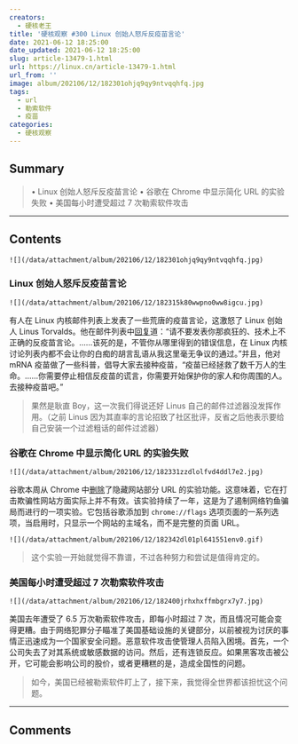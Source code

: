 ```yaml
---
creators:
  - 硬核老王
title: '硬核观察 #300 Linux 创始人怒斥反疫苗言论'
date: 2021-06-12 18:25:00
date_updated: 2021-06-12 18:25:00
slug: article-13479-1.html
url: https://linux.cn/article-13479-1.html
url_from: ''
image: album/202106/12/182301ohjq9qy9ntvqqhfq.jpg
tags:
  - url
  - 勒索软件
  - 疫苗
categories:
  - 硬核观察
---
```


## Summary

> • Linux 创始人怒斥反疫苗言论 •  谷歌在 Chrome 中显示简化 URL 的实验失败 • 美国每小时遭受超过 7 次勒索软件攻击

***

<!-- more -->

## Contents

`![](/data/attachment/album/202106/12/182301ohjq9qy9ntvqqhfq.jpg)`

### Linux 创始人怒斥反疫苗言论

`![](/data/attachment/album/202106/12/182315k80wwpno0ww8igcu.jpg)`

有人在 Linux 内核邮件列表上发表了一些荒唐的疫苗言论，这激怒了 Linux 创始人 Linus Torvalds。他在邮件列表中[回复](https://lore.kernel.org/lkml/CAHk-=wiB6FJknDC5PMfpkg4gZrbSuC3d391VyReM4Wb0+JYXXA@mail.gmail.com/)道：“请不要发表你那疯狂的、技术上不正确的反疫苗言论。……该死的是，不管你从哪里得到的错误信息，在 Linux 内核讨论列表内都不会让你的白痴的胡言乱语从我这里毫无争议的通过。”并且，他对 mRNA 疫苗做了一些科普，倡导大家去接种疫苗，“疫苗已经拯救了数千万人的生命。……你需要停止相信反疫苗的谎言，你需要开始保护你的家人和你周围的人。去接种疫苗吧。”

> 
> 果然是耿直 Boy，这一次我们得说还好 Linus 自己的邮件过滤器没发挥作用。（之前 Linus 因为其直率的言论招致了社区批评，反省之后他表示要给自己安装一个过滤粗话的邮件过滤器）
> 
> 
> 

### 谷歌在 Chrome 中显示简化 URL 的实验失败

`![](/data/attachment/album/202106/12/182331zzdlolfvd4ddl7e2.jpg)`

谷歌本周从 Chrome 中[删除](https://therecord.media/google-abandons-experiment-to-show-simplified-domain-urls-in-chrome/)了隐藏网站部分 URL 的实验功能。这意味着，它在打击欺骗性网站方面实际上并不有效。该实验持续了一年，这是为了遏制网络钓鱼骗局而进行的一项实验。它包括谷歌添加到 `chrome://flags` 选项页面的一系列选项，当启用时，只显示一个网站的主域名，而不是完整的页面 URL。

`![](/data/attachment/album/202106/12/182342dl01pl641551env0.gif)`

> 
> 这个实验一开始就觉得不靠谱，不过各种努力和尝试是值得肯定的。
> 
> 
> 

### 美国每小时遭受超过 7 次勒索软件攻击

`![](/data/attachment/album/202106/12/182400jrhxhxffmbgrx7y7.jpg)`

美国去年遭受了 6.5 万次勒索软件攻击，即每小时超过 7 次，而且情况可能会变得更糟。由于网络犯罪分子瞄准了美国基础设施的关键部分，以前被视为讨厌的事情正迅速成为一个国家安全问题。恶意软件攻击使管理人员陷入困境。首先，一个公司失去了对其系统或敏感数据的访问。然后，还有连锁反应。如果黑客攻击被公开，它可能会影响公司的股价，或者更糟糕的是，造成全国性的问题。

> 
> 如今，美国已经被勒索软件盯上了，接下来，我觉得全世界都该担忧这个问题。
> 
> 
>

***

## Comments
